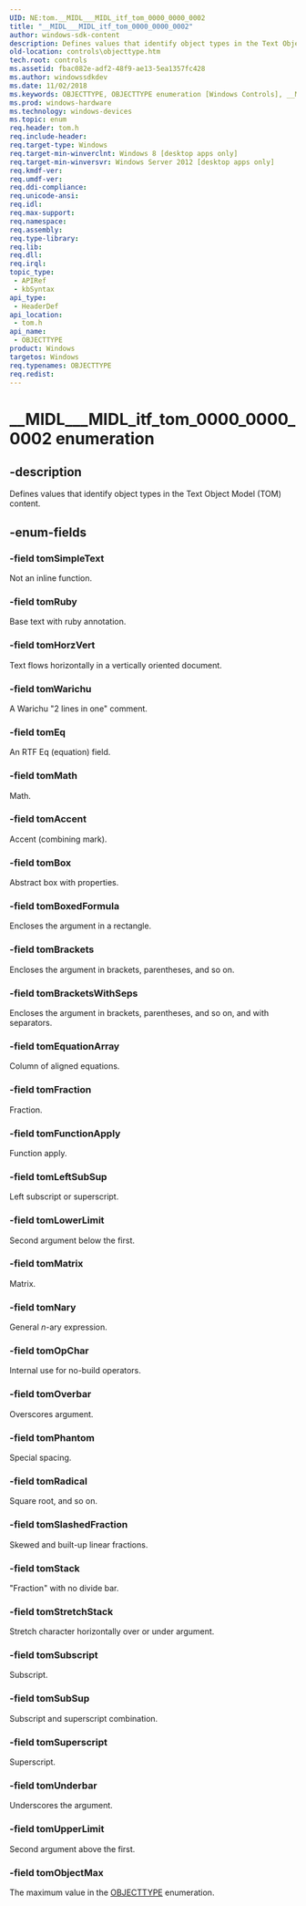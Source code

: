 ```yaml
---
UID: NE:tom.__MIDL___MIDL_itf_tom_0000_0000_0002
title: "__MIDL___MIDL_itf_tom_0000_0000_0002"
author: windows-sdk-content
description: Defines values that identify object types in the Text Object Model (TOM)&#32; content.
old-location: controls\objecttype.htm
tech.root: controls
ms.assetid: fbac082e-adf2-48f9-ae13-5ea1357fc428
ms.author: windowssdkdev
ms.date: 11/02/2018
ms.keywords: OBJECTTYPE, OBJECTTYPE enumeration [Windows Controls], __MIDL___MIDL_itf_tom_0000_0000_0002, controls.objecttype, tom/OBJECTTYPE, tom/tomAccent, tom/tomBox, tom/tomBoxedFormula, tom/tomBrackets, tom/tomBracketsWithSeps, tom/tomEq, tom/tomEquationArray, tom/tomFraction, tom/tomFunctionApply, tom/tomHorzVert, tom/tomLeftSubSup, tom/tomLowerLimit, tom/tomMath, tom/tomMatrix, tom/tomNary, tom/tomObjectMax, tom/tomOpChar, tom/tomOverbar, tom/tomPhantom, tom/tomRadical, tom/tomRuby, tom/tomSimpleText, tom/tomSlashedFraction, tom/tomStack, tom/tomStretchStack, tom/tomSubSup, tom/tomSubscript, tom/tomSuperscript, tom/tomUnderbar, tom/tomUpperLimit, tom/tomWarichu, tomAccent, tomBox, tomBoxedFormula, tomBrackets, tomBracketsWithSeps, tomEq, tomEquationArray, tomFraction, tomFunctionApply, tomHorzVert, tomLeftSubSup, tomLowerLimit, tomMath, tomMatrix, tomNary, tomObjectMax, tomOpChar, tomOverbar, tomPhantom, tomRadical, tomRuby, tomSimpleText, tomSlashedFraction, tomStack, tomStretchStack, tomSubSup, tomSubscript, tomSuperscript, tomUnderbar, tomUpperLimit, tomWarichu
ms.prod: windows-hardware
ms.technology: windows-devices
ms.topic: enum
req.header: tom.h
req.include-header: 
req.target-type: Windows
req.target-min-winverclnt: Windows 8 [desktop apps only]
req.target-min-winversvr: Windows Server 2012 [desktop apps only]
req.kmdf-ver: 
req.umdf-ver: 
req.ddi-compliance: 
req.unicode-ansi: 
req.idl: 
req.max-support: 
req.namespace: 
req.assembly: 
req.type-library: 
req.lib: 
req.dll: 
req.irql: 
topic_type:
 - APIRef
 - kbSyntax
api_type:
 - HeaderDef
api_location:
 - tom.h
api_name:
 - OBJECTTYPE
product: Windows
targetos: Windows
req.typenames: OBJECTTYPE
req.redist: 
---
```


# __MIDL___MIDL_itf_tom_0000_0000_0002 enumeration


## -description


Defines values that identify object types in the Text Object Model (TOM)  content.


## -enum-fields




### -field tomSimpleText

Not an inline function.


### -field tomRuby

Base text with ruby annotation.


### -field tomHorzVert

Text flows horizontally in a vertically oriented document.


### -field tomWarichu

A Warichu "2 lines in one" comment.


### -field tomEq

An RTF Eq (equation) field.


### -field tomMath

Math.


### -field tomAccent

Accent (combining mark).


### -field tomBox

Abstract box with properties.


### -field tomBoxedFormula

Encloses the argument in a rectangle.


### -field tomBrackets

Encloses the argument in brackets, parentheses, and so on.


### -field tomBracketsWithSeps

Encloses the argument in brackets, parentheses, and so on, and with separators.


### -field tomEquationArray

Column of aligned equations.


### -field tomFraction

Fraction.


### -field tomFunctionApply

Function apply.


### -field tomLeftSubSup

Left subscript or superscript.


### -field tomLowerLimit

Second argument below the first.


### -field tomMatrix

Matrix.


### -field tomNary

General <i>n</i>-ary expression.


### -field tomOpChar

Internal use for no-build operators.


### -field tomOverbar

Overscores argument.


### -field tomPhantom

Special spacing.


### -field tomRadical

Square root, and so on.


### -field tomSlashedFraction

Skewed and built-up linear fractions.


### -field tomStack

"Fraction" with no divide bar.


### -field tomStretchStack

Stretch character horizontally over or under argument.


### -field tomSubscript

Subscript.


### -field tomSubSup

Subscript and superscript combination.


### -field tomSuperscript

Superscript.


### -field tomUnderbar

Underscores the argument.


### -field tomUpperLimit

Second argument above the first.


### -field tomObjectMax

The maximum value in the <a href="https://msdn.microsoft.com/fbac082e-adf2-48f9-ae13-5ea1357fc428">OBJECTTYPE</a> enumeration.

